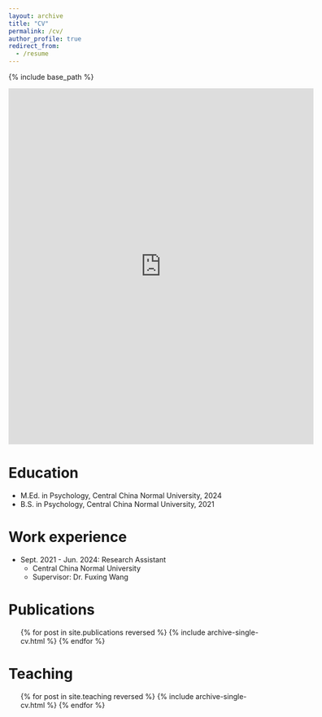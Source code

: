 ```yaml
---
layout: archive
title: "CV"
permalink: /cv/
author_profile: true
redirect_from:
  - /resume
---
```


{% include base_path %}

<embed src="https://xiaoxueleng00.github.io/files/xiaoxueleng_cv_short.pdf" width="600" height="700" type='application/pdf'> 

Education
======
* M.Ed. in Psychology, Central China Normal University, 2024
* B.S. in Psychology, Central China Normal University, 2021

Work experience
======
* Sept. 2021 - Jun. 2024: Research Assistant
  * Central China Normal University
  * Supervisor: Dr. Fuxing Wang

Publications
======
  <ul>{% for post in site.publications reversed %}
    {% include archive-single-cv.html %}
  {% endfor %}</ul>
  
Teaching
======
  <ul>{% for post in site.teaching reversed %}
    {% include archive-single-cv.html %}
  {% endfor %}</ul>
  
